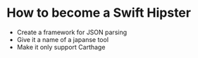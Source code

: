 # How to become a Swift Hipster

- Create a framework for JSON parsing
- Give it a name of a japanse tool
- Make it only support Carthage